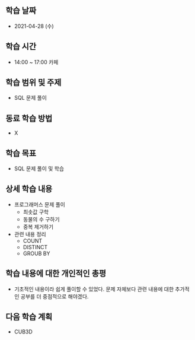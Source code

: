 학습 날짜
---
+ 2021-04-28 (수)

학습 시간
---
+ 14:00 ~ 17:00 카페

학습 범위 및 주제
---
+ SQL 문제 풀이

동료 학습 방법
---
+ X

학습 목표
---
+ SQL 문제 풀이 및 학습

상세 학습 내용
---

+ 프로그래머스 문제 풀이
    + 최솟값 구학
    + 동물의 수 구하기
    + 중복 제거하기
+ 관련 내용 정리
    + COUNT
    + DISTINCT
    + GROUB BY

학습 내용에 대한 개인적인 총평
---
+ 기초적인 내용이라 쉽게 풀이할 수 있었다. 문제 자체보다 관련 내용에 대한 추가적인 공부를 더 중점적으로 해야겠다.

다음 학습 계획
---
+ CUB3D